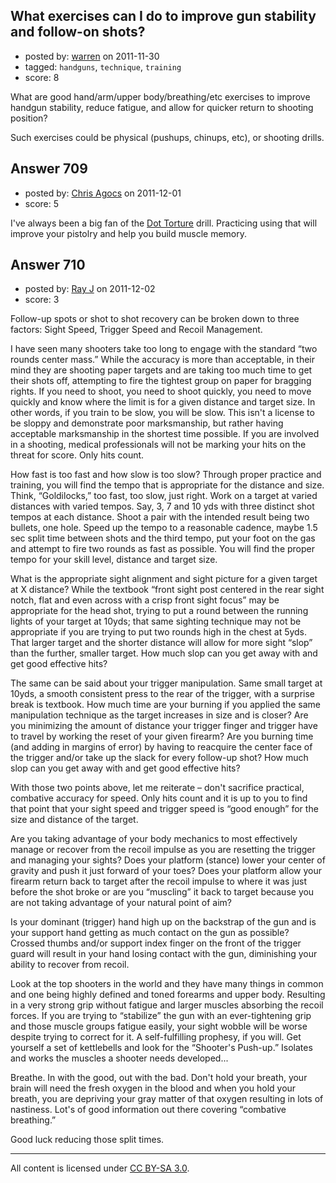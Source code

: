 ## What exercises can I do to improve gun stability and follow-on shots?

- posted by: [warren](https://stackexchange.com/users/-1/143-warren) on 2011-11-30
- tagged: `handguns`, `technique`, `training`
- score: 8

What are good hand/arm/upper body/breathing/etc exercises to improve handgun stability, reduce fatigue, and allow for quicker return to shooting position?

Such exercises could be physical (pushups, chinups, etc), or shooting drills.


## Answer 709

- posted by: [Chris Agocs](https://stackexchange.com/users/-1/12-chris-agocs) on 2011-12-01
- score: 5

<p>I've always been a big fan of the <a href="http://pistol-training.com/drills/dot-torture">Dot Torture</a> drill. Practicing using that will improve your pistolry and help you build muscle memory.</p>



## Answer 710

- posted by: [Ray J](https://stackexchange.com/users/-1/166-ray-j) on 2011-12-02
- score: 3

Follow-up spots or shot to shot recovery can be broken down to three factors:  Sight Speed, Trigger Speed and Recoil Management.

I have seen many shooters take too long to engage with the standard “two rounds center mass.”  While the accuracy is more than acceptable, in their mind they are shooting paper targets and are taking too much time to get their shots off, attempting to fire the tightest group on paper for bragging rights.  If you need to shoot, you need to shoot quickly, you need to move quickly and know where the limit is for a given distance and target size.  In other words, if you train to be slow, you will be slow.  This isn't a license to be sloppy and demonstrate poor marksmanship, but rather having acceptable marksmanship in the shortest time possible.  If you are involved in a shooting, medical professionals will not be marking your hits on the threat for score.  Only hits count.

How fast is too fast and how slow is too slow? Through proper practice and training, you will find the tempo that is appropriate for the distance and size.  Think, “Goldilocks,” too fast, too slow, just right.  Work on a target at varied distances with varied tempos. Say, 3, 7 and 10 yds with three distinct shot tempos at each distance.  Shoot a pair with the intended result being two bullets, one hole.  Speed up the tempo to a reasonable cadence, maybe 1.5 sec split time between shots and the third tempo, put your foot on the gas and attempt to fire two rounds as fast as possible.  You will find the proper tempo for your skill level, distance and target size.

What is the appropriate sight alignment and sight picture for a given target at X distance?  While the textbook “front sight post centered in the rear sight notch, flat and even across with a crisp front sight focus” may be appropriate for the head shot, trying to put a round between the running lights of your target at 10yds; that same sighting technique may not be appropriate if you are trying to put two rounds high in the chest at 5yds.  That larger target and the shorter distance will allow for more sight “slop” than the further, smaller target. How much slop can you get away with and get good effective hits?

The same can be said about your trigger manipulation.  Same small target at 10yds, a smooth consistent press to the rear of the trigger, with a surprise break is textbook.  How much time are your burning if you applied the same manipulation technique as the target increases in size and is closer?  Are you minimizing the amount of distance your trigger finger and trigger have to travel by working the reset of your given firearm?  Are you burning time (and adding in margins of error) by having to reacquire the center face of the trigger and/or take up the slack for every follow-up shot?  How much slop can you get away with and get good effective hits?

With those two points above, let me reiterate – don't sacrifice practical, combative accuracy for speed.  Only hits count and it is up to you to find that point that your sight speed and trigger speed is “good enough” for the size and distance of the target.

Are you taking advantage of your body mechanics to most effectively manage or recover from the recoil impulse as you are resetting the trigger and managing your sights?  Does your platform (stance) lower your center of gravity and push it just forward of your toes?  Does your platform allow your firearm return back to target after the recoil impulse to where it was just before the shot broke or are you “muscling” it back to target because you are not taking advantage of your natural point of aim?

Is your dominant (trigger) hand high up on the backstrap of the gun and is your support hand getting as much contact on the gun as possible?  Crossed thumbs and/or support index finger on the front of the trigger guard will result in your hand losing contact with the gun, diminishing your ability to recover from recoil.

Look at the top shooters in the world and they have many things in common and one being highly defined and toned forearms and upper body.  Resulting in a very strong grip without fatigue and larger muscles absorbing the recoil forces. If you are trying to “stabilize” the gun with an ever-tightening grip and those muscle groups fatigue easily, your sight wobble will be worse despite trying to correct for it.  A self-fulfilling prophesy, if you will.  Get yourself a set of kettlebells and look for the “Shooter's Push-up.”  Isolates and works the muscles a shooter needs developed... 

Breathe.  In with the good, out with the bad.  Don't hold your breath, your brain will need the fresh oxygen in the blood and when you hold your breath, you are depriving your gray matter of that oxygen resulting in lots of nastiness.  Lot's of good information out there covering “combative breathing.” 

Good luck reducing those split times.



---

All content is licensed under [CC BY-SA 3.0](https://creativecommons.org/licenses/by-sa/3.0/).
